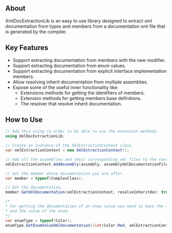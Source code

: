 ## About

XmlDocExtractionLib is an easy to use library designed to extract xml
documentation from types and members from a documentation xml file that is generated
by the compiler.

## Key Features

- Support extracting documentation from members with the new modifier.
- Support extracting documentation from enum values.
- Support extracting documentation from explicit interface implementation members.
- Allow resolving inherit documentation from multiple assemblies.
- Expose some of the useful inner functionality like:
    * Extensions methods for getting the identifiers of members.
    * Extension methods for getting members base definitions.
    * The resolver that resolve inherit documentation.

## How to Use
```cs
// Add this using in order to be able to use the extension methods.
using XmlDocExtractionLib;

// Create an instance of the XmlExtractionContext class.
var xmlExtractionContext = new XmlExtractionContext();

// Add all the assemblies and their corresponding xml files to the context.
xmlExtractionContext.AddAssembly(assembly, assemblyXmlDocumentationFilePath);

// Get the member whose documentation you are after.
var member = typeof(ComplexClass);

// Get the documentation.
member.GetXmlDocumentation(xmlExtractionContext, resolveInheritdoc: true);

/*
* For getting the documentation of an enum value you need to have the type of the enum 
* and the value of the enum.
*/
var enumType = typeof(Color);
enumType.GetEnumValueXmlDocumentation((int)Color.Red, xmlExtractionContext, resolveInheritdoc: true);
```